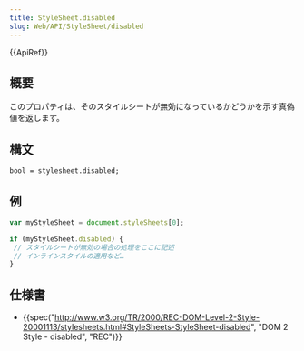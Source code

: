 ```yaml
---
title: StyleSheet.disabled
slug: Web/API/StyleSheet/disabled
---
```

{{ApiRef}}

## 概要

このプロパティは、そのスタイルシートが無効になっているかどうかを示す真偽値を返します。

## 構文

```
bool = stylesheet.disabled;
```

## 例

```js
var myStyleSheet = document.styleSheets[0];

if (myStyleSheet.disabled) {
 // スタイルシートが無効の場合の処理をここに記述
 // インラインスタイルの適用など…
}
```

## 仕様書

- {{spec("http://www.w3.org/TR/2000/REC-DOM-Level-2-Style-20001113/stylesheets.html#StyleSheets-StyleSheet-disabled", "DOM 2 Style - disabled", "REC")}}
